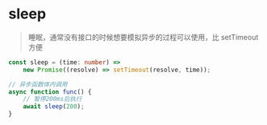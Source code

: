 # sleep

> 睡眠，通常没有接口的时候想要模拟异步的过程可以使用，比 setTimeout 方便

```typescript
const sleep = (time: number) =>
	new Promise((resolve) => setTimeout(resolve, time));

// 异步函数体内调用
async function func() {
	// 暂停200ms后执行
	await sleep(200);
}
```

